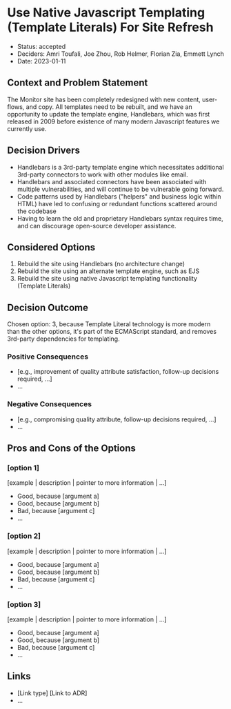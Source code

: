 # Use Native Javascript Templating (Template Literals) For Site Refresh

* Status: accepted
* Deciders: Amri Toufali, Joe Zhou, Rob Helmer, Florian Zia, Emmett Lynch
* Date: 2023-01-11

## Context and Problem Statement

The Monitor site has been completely redesigned with new content, user-flows, and copy.  All templates need to be rebuilt, and we have an opportunity to update the template engine, Handlebars, which was first released in 2009 before existence of many modern Javascript features we currently use.

## Decision Drivers <!-- optional -->

* Handlebars is a 3rd-party template engine which necessitates additional 3rd-party connectors to work with other modules like email. 
* Handlebars and associated connectors have been associated with multiple vulnerabilities, and will continue to be vulnerable going forward.
* Code patterns used by Handlebars ("helpers" and business logic within HTML) have led to confusing or redundant functions scattered around the codebase
* Having to learn the old and proprietary Handlebars syntax requires time, and can discourage open-source developer assistance.

## Considered Options

1. Rebuild the site using Handlebars (no architecture change)
2. Rebuild the site using an alternate template engine, such as EJS
3. Rebuild the site using native Javascript templating functionality (Template Literals)

## Decision Outcome

Chosen option: 3, because Template Literal technology is more modern than the other options, it's part of the ECMAScript standard, and removes 3rd-party dependencies for templating.

### Positive Consequences <!-- optional -->

* [e.g., improvement of quality attribute satisfaction, follow-up decisions required, …]
* …

### Negative Consequences <!-- optional -->

* [e.g., compromising quality attribute, follow-up decisions required, …]
* …

## Pros and Cons of the Options <!-- optional -->

### [option 1]

[example | description | pointer to more information | …] <!-- optional -->

* Good, because [argument a]
* Good, because [argument b]
* Bad, because [argument c]
* … <!-- numbers of pros and cons can vary -->

### [option 2]

[example | description | pointer to more information | …] <!-- optional -->

* Good, because [argument a]
* Good, because [argument b]
* Bad, because [argument c]
* … <!-- numbers of pros and cons can vary -->

### [option 3]

[example | description | pointer to more information | …] <!-- optional -->

* Good, because [argument a]
* Good, because [argument b]
* Bad, because [argument c]
* … <!-- numbers of pros and cons can vary -->

## Links <!-- optional -->

* [Link type] [Link to ADR] <!-- example: Refined by [ADR-0005](0005-example.md) -->
* … <!-- numbers of links can vary -->